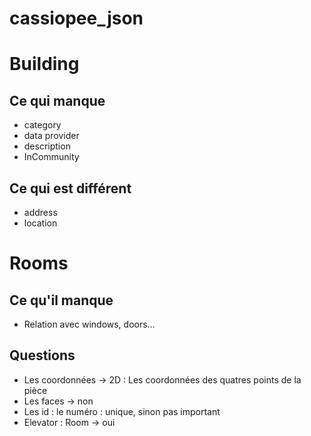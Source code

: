 # cassiopee_json

# Building
## Ce qui manque

- category
- data provider
- description
- InCommunity

## Ce qui est différent

- address
- location

# Rooms
## Ce qu'il manque
- Relation avec windows, doors…

## Questions

- Les coordonnées -> 2D : Les coordonnées des quatres points de la pièce
- Les faces -> non
- Les id : le numéro : unique, sinon pas important
- Elevator : Room -> oui